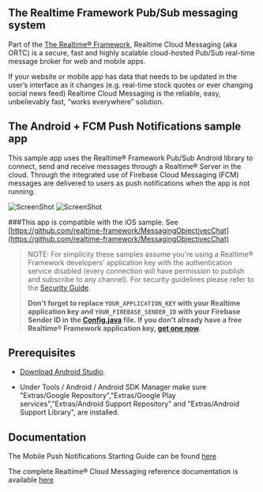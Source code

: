 ## The Realtime Framework Pub/Sub messaging system
Part of the [The Realtime® Framework](http://framework.realtime.co), Realtime Cloud Messaging (aka ORTC) is a secure, fast and highly scalable cloud-hosted Pub/Sub real-time message broker for web and mobile apps.

If your website or mobile app has data that needs to be updated in the user’s interface as it changes (e.g. real-time stock quotes or ever changing social news feed) Realtime Cloud Messaging is the reliable, easy, unbelievably fast, “works everywhere” solution.

## The Android + FCM Push Notifications sample app
This sample app uses the Realtime® Framework Pub/Sub Android library to connect, send and receive messages through a Realtime® Server in the cloud. Through the integrated use of Firebase Cloud Messaging (FCM) messages are delivered to users as push notifications when the app is not running. 

![ScreenShot](http://messaging-public.realtime.co/screenshots/2.1.0/Android/example1.png) ![ScreenShot](http://messaging-public.realtime.co/screenshots/2.1.0/Android/example2.png)

###This app is compatible with the iOS sample. See [https://github.com/realtime-framework/MessagingObjectivecChat](https://github.com/realtime-framework/MessagingObjectivecChat)


> NOTE: For simplicity these samples assume you're using a Realtime® Framework developers' application key with the authentication service disabled (every connection will have permission to publish and subscribe to any channel). For security guidelines please refer to the [Security Guide](http://messaging-public.realtime.co/documentation/starting-guide/security.html). 
> 
> **Don't forget to replace `YOUR_APPLICATION_KEY` with your Realtime application key and `YOUR_FIREBASE_SENDER_ID` with your Firebase Sender ID in the [Config.java](https://github.com/realtime-framework/MessagingAndroidChat/blob/master/app/src/main/java/config/Config.java) file. If you don't already have a free Realtime® Framework application key, [get one now](https://accounts.realtime.co/signup/).**

## Prerequisites

* [Download Android Studio](http://developer.android.com/sdk/installing/studio.html).  

* Under Tools / Android / Android SDK Manager make sure "Extras/Google Repository","Extras/Google Play services","Extras/Android Support Repository" and "Extras/Android Support Library", are installed.

## Documentation
The Mobile Push Notifications Starting Guide can be found [here](http://messaging-public.realtime.co/documentation/starting-guide/mobilepush.html)
 
The complete Realtime® Cloud Messaging reference documentation is available [here](http://framework.realtime.co/messaging/#documentation)
